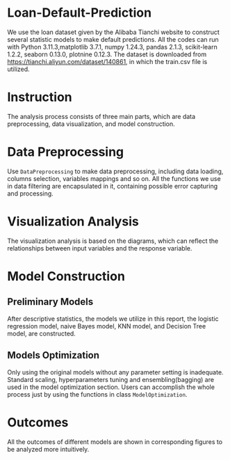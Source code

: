 # Loan-Default-Prediction
We use the loan dataset given by the Alibaba Tianchi website to construct several statistic models to make default predictions.
All the codes can run with Python 3.11.3,matplotlib 3.7.1, numpy 1.24.3, pandas 2.1.3, scikit-learn  1.2.2, seaborn 0.13.0, plotnine 0.12.3.
The dataset is downloaded from https://tianchi.aliyun.com/dataset/140861, in which the train.csv file is utilized.
# Instruction
The analysis process consists of three main parts, which are data preprocessing, data visualization, and model construction.
# Data Preprocessing
Use `DataPreprocessing` to make data preprocessing, including data loading, columns selection, variables mappings and so on. 
All the functions we use in data filtering are encapsulated in it, containing possible error capturing and processing. 
# Visualization Analysis
The visualization analysis is based on the diagrams, which can reflect the relationships between input variables and the response variable. 
# Model Construction
## Preliminary Models
After descriptive statistics, the models we utilize in this report, the logistic regression model, naive Bayes model, KNN model, and Decision Tree model, are constructed. 
## Models Optimization
Only using the original models without any parameter setting is inadequate. 
Standard scaling, hyperparameters tuning and ensembling(bagging) are used in the model optimization section. Users can accomplish the whole process just by using the functions in class `ModelOptimization`.
# Outcomes
All the outcomes of different models are shown in corresponding figures to be analyzed more intuitively.
